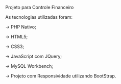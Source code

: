Projeto para Controle Financeiro

As tecnologias utilizadas foram:

-> PHP Nativo;

-> HTML5;

-> CSS3;

-> JavaScript com JQuery;

-> MySQL Workbench;

-> Projeto com Responsividade utilizando BootStrap.
